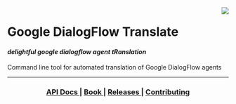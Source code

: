 <img src="./examples/docs/img/rust-logo.png" align="right" />

# Google DialogFlow Translate

#### *delightful google dialogflow agent tRanslation*

Command line tool for automated translation of Google DialogFlow agents

---

<div align="center">
  <h3>
    <a href="https://docs.rs/async-std">
      API Docs
    </a>
    <span> | </span>
    <a href="https://book.async.rs">
      Book
    </a>
    <span> | </span>
    <a href="https://github.com/async-rs/async-std/releases">
      Releases
    </a>
    <span> | </span>
    <a href="https://async.rs/contribute">
      Contributing
    </a>
  </h3>
</div>

<br/>
